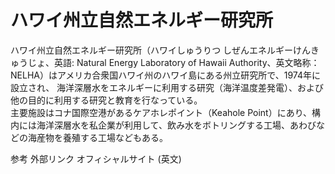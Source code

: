 # ハワイ州立自然エネルギー研究所

ハワイ州立自然エネルギー研究所（ハワイしゅうりつ しぜんエネルギーけんきゅうじょ、英語: Natural Energy Laboratory of Hawaii Authority、英文略称：NELHA）はアメリカ合衆国ハワイ州のハワイ島にある州立研究所で、1974年に設立され、  海洋深層水をエネルギーに利用する研究（海洋温度差発電）、および他の目的に利用する研究と教育を行なっている。  
主要施設はコナ国際空港があるケアホレポイント（Keahole Point）にあり、構内には海洋深層水を私企業が利用して、飲み水をボトリングする工場、あわびなどの海産物を養殖する工場などもある。

参考
外部リンク
オフィシャルサイト (英文)
